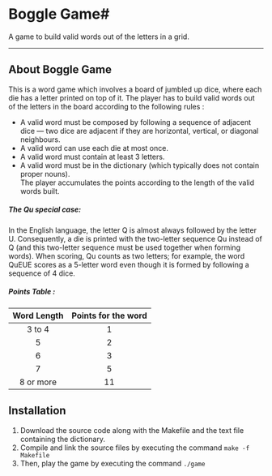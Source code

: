 # **Boggle Game**#
A game to build valid words out of the letters in a grid.  

---  

## **About Boggle Game** ##
This is a word game which involves a board of jumbled up dice, where each die has a letter printed on top of it. The player has to build valid words out of the letters in the board according to the following rules :  

* A valid word must be composed by following a sequence of adjacent dice — two dice are adjacent if they are horizontal, vertical, or diagonal neighbours.  
* A valid word can use each die at most once.  
* A valid word must contain at least 3 letters.  
* A valid word must be in the dictionary (which typically does not contain proper nouns).  
The player accumulates the points according to the length of the valid words built.  

##### The *Qu* special case: #####
In the English language, the letter Q is almost always followed by the letter U. Consequently, a die is printed with the two-letter sequence Qu instead of Q (and this two-letter sequence must be used together when forming words). When scoring, Qu counts as two letters; for example, the word QuEUE scores as a 5-letter word even though it is formed by following a sequence of 4 dice.  

##### Points Table : #####
|Word Length|Points for the word
|:--------:|:-----------------:|  
|3 to 4    |	    1          
|   5 	   |	    2          
|   6  	   |	    3          
|   7 	   |	    5          
|8 or more |   	    11            

## **Installation** ##
1. Download the source code along with the Makefile and the text file containing the dictionary.  
2. Compile and link the source files by executing the command `make -f Makefile`  
3. Then, play the game by executing the command `./game`  
